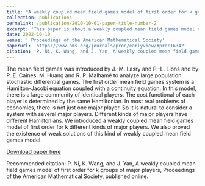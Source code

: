 ```yaml
---
title: "A weakly coupled mean field games model of first order for k groups of major players"
collection: publications
permalink: /publication/2010-10-01-paper-title-number-2
excerpt: 'This paper is about a weakly coupled mean field games model of first order for k groups of major players.'
date: 2022-10-10
venue: ' Proceedings of the American Mathematical Society'
paperurl: 'https://www.ams.org/journals/proc/earlyview/#proc16342'
citation: 'P. Ni, K. Wang, and J. Yan, A weakly coupled mean field games model of first order for k groups of major players, Proceedings of the American Mathematical Society, published online.'
---
```


The mean field games was introduced by J.-M. Lasry and P.-L. Lions and by P. E. Caines, M. Huang and R. P. Malhamé to analyze large population stochastic differential games. The first order mean field games system is a Hamilton-Jacobi equation coupled with a continuity equation. In this model, there is a large community of identical players. The cost functional of each player is determined by the same Hamiltonian. In most real problems of economics, there is not just one major player. So it is natural to consider a system with several major players. Different kinds of major players have different Hamiltonians. We introduced a weakly coupled mean field games model of first order for k different kinds of major players. We also proved the existence of weak solutions of this kind of weakly coupled mean field games model.

[Download paper here](https://www.ams.org/journals/proc/earlyview/#proc16342)

Recommended citation: P. Ni, K. Wang, and J. Yan, A weakly coupled mean field games model of first order for k groups of major players, Proceedings of the American Mathematical Society, published online.
